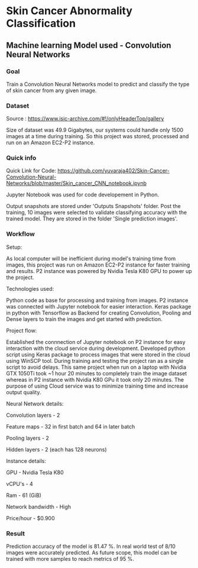 # Skin Cancer Abnormality Classification 
## Machine learning Model used - Convolution Neural Networks

### Goal
Train a Convolution Neural Networks model to predict and classify the type of skin cancer from any given image.

### Dataset 
Source : https://www.isic-archive.com/#!/onlyHeaderTop/gallery

Size of dataset was 49.9 Gigabytes, our systems could handle only 1500 images at a time during training.
So this project was stored, processed and run on an Amazon EC2-P2 instance. 

### Quick info
Quick Link for Code: https://github.com/yuvaraja402/Skin-Cancer-Convolution-Neural-Networks/blob/master/Skin_cancer_CNN_notebook.ipynb

Jupyter Notebook was used for code developement in Python.

Output snapshots are stored under 'Outputs Snapshots' folder.
Post the training, 10 images were selected to validate classifying accuracy with the trained model. They are stored in the folder 'Single prediction images'.

### Workflow
Setup:

As local computer will be inefficient during model's training time from images, this project was run on Amazon EC2-P2 instance for faster training and results.
P2 instance was powered by Nvidia Tesla K80 GPU to power up the project. 

Technologies used:

Python code as base for processing and training from images.
P2 instance was connected with Jupyter notebook for easier interaction.
Keras package in python with Tensorflow as Backend for creating Convolution, Pooling and Dense layers to train the images and get started with prediction.

Project flow:

Established the connnection of Jupyter notebook on P2 instance for easy interaction with the cloud service during development. Developed python script using Keras package to process images that were stored in the cloud using WinSCP tool. During training and testing the project ran as a single script to avoid delays. This same project when run on a laptop with Nvidia GTX 1050Ti took ~1 hour 20 minutes to completely train the image dataset whereas in P2 instance with Nvidia K80 GPu it took only 20 minutes. The purpose of using Cloud service was to minimize training time and increase output quality.

Neural Network details:

Convolution layers - 2

Feature maps - 32 in first batch and 64 in later batch 

Pooling layers - 2

Hidden layers - 2 (each has 128 neurons)


Instance details:

GPU - Nvidia Tesla K80

vCPU's - 4

Ram - 61 (GiB)

Network bandwidth - High

Price/hour - $0.900

### Result
Prediction accuracy of the model is 81.47 %.
In real world test of 8/10 images were accurately predicted.
As future scope, this model can be trained with more samples to reach metrics of 95 %.
